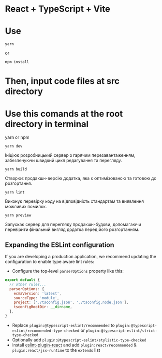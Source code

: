 # React + TypeScript + Vite

# Use

```
yarn
```
or
```
npm install
```
# Then, input code files at src directory

# Use this comands at the root directory in terminal
yarn or npm

```
yarn dev
```

Ініціює розробницький сервер з гарячим перезавантаженням,
забезпечуючи швидкий цикл редагування та перегляду.

```
yarn build
```

Створює продакшн-версію додатка, яка є оптимізованою та готовою
до розгортання.

```
yarn lint
```

Виконує перевірку коду на відповідність стандартам та виявлення
можливих помилок.

```
yarn preview
```

Запускає сервер для перегляду продакшн-будови, допомагаючи
перевірити фінальний вигляд додатка перед його розгортанням.

## Expanding the ESLint configuration

If you are developing a production application, we recommend updating the configuration to enable type aware lint rules:

- Configure the top-level `parserOptions` property like this:

```js
export default {
  // other rules...
  parserOptions: {
    ecmaVersion: 'latest',
    sourceType: 'module',
    project: ['./tsconfig.json', './tsconfig.node.json'],
    tsconfigRootDir: __dirname,
  },
}
```

- Replace `plugin:@typescript-eslint/recommended` to `plugin:@typescript-eslint/recommended-type-checked` or `plugin:@typescript-eslint/strict-type-checked`
- Optionally add `plugin:@typescript-eslint/stylistic-type-checked`
- Install [eslint-plugin-react](https://github.com/jsx-eslint/eslint-plugin-react) and add `plugin:react/recommended` & `plugin:react/jsx-runtime` to the `extends` list
